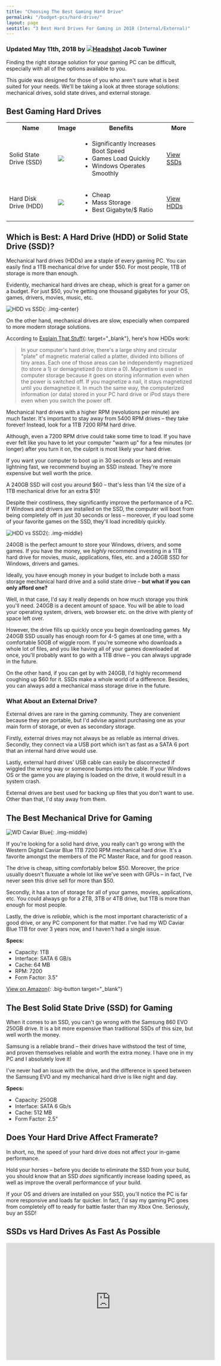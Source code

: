 ```yaml
---
title: "Choosing The Best Gaming Hard Drive"
permalink: "/budget-pcs/hard-drive/"
layout: page
seotitle: "3 Best Hard Drives For Gaming in 2018 (Internal/External)" 
---
```

<h3 class="page-subtitle">
	Updated May 11th, 2018 by 
	<a href="/about/"><img src="/img/profile/close.jpg" class="circle" alt="Headshot"></a>
	Jacob Tuwiner
</h3>

Finding the right storage solution for your gaming PC can be difficult, especially with all of the options available to you. 

This guide was designed for those of you who aren't sure what is best suited for your needs. We'll be taking a look at three storage solutions: mechanical drives, solid state drives, and external storage. 

## Best Gaming Hard Drives 

<table class="basic-table" align="center">
	<tr>
		<th>Name</th>
		<th>Image</th>
		<th>Benefits</th>
		<th>More</th>
	</tr>
	<tr>
		<td>Solid State Drive (SSD)</td>
		<td><a target="_blank" href=""><img class="table-image" src="/img/hdd/ssd-plus.png" /></a></td>
		<td class="components">
			<ul>
			<li>Significantly Increases Boot Speed</li>
			<li>Games Load Quickly</li>
			<li>Windows Operates Smoothly</li>
			</ul>
		</td>
		<td><a class="big-button" href="#the-best-mechanical-drive-for-gaming">View SSDs</a></td>
	</tr>
	<tr>
		<td>Hard Disk Drive (HDD)</td>
		<td><a target="_blank" href=""><img class="table-image" src="/img/hdd/1tb.png" /></a></td>
		<td class="components">
			<ul>
			<li>Cheap</li>
			<li>Mass Storage</li>
			<li>Best Gigabyte/$ Ratio</li>
			</ul>
		</td>
		<td><a class="big-button" href="">View HDDs</a></td>
	</tr>
</table>

## Which is Best: A Hard Drive (HDD) or Solid State Drive (SSD)?

Mechanical hard drives (HDDs) are a staple of every gaming PC. You can easily find a 1TB mechanical drive for under $50. For most people, 1TB of storage is more than enough. 

Evidently, mechanical hard drives are cheap, which is great for a gamer on a budget. For just $50, you're getting one thousand gigabytes for your OS, games, drivers, movies, music, etc. 

![HDD vs SSD](/img/hdd/hdd-vs-ssd.jpg){: .img-center}

On the other hand, mechanical drives are slow, especially when compared to more modern storage solutions. 

According to [Explain That Stuff](http://www.explainthatstuff.com/harddrive.html){: target="_blank"}, here's how HDDs work: 

<blockquote source="http://www.explainthatstuff.com/harddrive.html">
<p>In your computer's hard drive, there's a large shiny and circular "plate" of magnetic material called a platter, divided into billions of tiny areas. Each one of those areas can be independently magnetized (to store a 1) or demagnetized (to store a 0). Magnetism is used in computer storage because it goes on storing information even when the power is switched off. If you magnetize a nail, it stays magnetized until you demagnetize it. In much the same way, the computerized information (or data) stored in your PC hard drive or iPod stays there even when you switch the power off.</p>
</blockquote>

Mechanical hard drives with a higher RPM (revolutions per minute) are much faster. It's important to stay away from 5400 RPM drives – they take forever! Instead, look for a 1TB 7200 RPM hard drive.

Although, even a 7200 RPM drive could take some time to load. If you have ever felt like you have to let your computer "warm up" for a few minutes (or longer) after you turn it on, the culprit is most likely your hard drive. 

If you want your computer to boot up in 30 seconds or less and remain lightning fast, we recommend buying an SSD instead. They're more expensive but well worth the price. 

A 240GB SSD will cost you around $60 – that's less than 1/4 the size of a 1TB mechanical drive for an extra $10!

Despite their costliness, they significantly improve the performance of a PC. If Windows and drivers are installed on the SSD, the computer will boot from being completely off in just 30 seconds or less – moreover, if you load some of your favorite games on the SSD, they'll load incredibly quickly. 

![HDD vs SSD2](/img/hdd/hdd-vs-ssd2.jpg){: .img-middle}

240GB is the perfect amount to store your Windows, drivers, and some games. If you have the money, we *highly* recommend investing in a 1TB hard drive for movies, music, applications, files, etc. and a 240GB SSD for Windows, drivers and games. 

Ideally, you have enough money in your budget to include both a mass storage mechanical hard drive and a solid state drive – **but what if you can only afford one?**

Well, in that case, I'd say it really depends on how much storage you think you'll need. 240GB is a decent amount of space. You will be able to load your operating system, drivers, web browser etc. on the drive with plenty of space left over. 

However, the drive fills up quickly once you begin downloading games. My 240GB SSD usually has enough room for 4-5 games at one time, with a comfortable 50GB of wiggle room. If you're someone who downloads a whole lot of files, and you like having all of your games downloaded at once, you'll probably want to go with a 1TB drive – you can always upgrade in the future. 

On the other hand, if you can get by with 240GB, I'd highly recommend coughing up $60 for it. SSDs make a whole world of a difference. Besides, you can always add a mechanical mass storage drive in the future. 

### What About an External Drive? 

External drives are rare in the gaming community. They are convenient because they are portable, but I'd advise against purchasing one as your main form of storage, or even as secondary storage. 

Firstly, external drives may not always be as reliable as internal drives. Secondly, they connect via a USB port which isn't as fast as a SATA 6 port that an internal hard drive would use. 

Lastly, external hard drives' USB cable can easily be disconnected if wiggled the wrong way or someone bumps into the cable. If your Windows OS or the game you are playing is loaded on the drive, it would result in a system crash. 

External drives are best used for backing up files that you don't want to use. Other than that, I'd stay away from them. 

## The Best Mechanical Drive for Gaming

![WD Caviar Blue](/img/hdd/1tb.png){: .img-middle} 

If you're looking for a solid hard drive, you really can't go wrong with the Western Digital Caviar Blue 1TB 7200 RPM mechanical hard drive. It's a favorite amongst the members of the PC Master Race, and for good reason. 

The drive is cheap, sitting comfortably below $50. Moreover, the price usually doesn't fluxuate a whole lot like we've seen with GPUs – in fact, I've never seen this drive sell for more than $50. 

Secondly, it has a ton of storage for all of your games, movies, applications, etc. You could always go for a 2TB, 3TB or 4TB drive, but 1TB is more than enough for most people. 

Lastly, the drive is *reliable*, which is the most important characteristic of a good drive, or any PC component for that matter. I've had my WD Caviar Blue 1TB for over 3 years now, and I haven't had a single issue. 

**Specs:**

* Capacity: 1TB
* Interface: SATA 6 GB/s
* Cache: 64 MB
* RPM: 7200
* Form Factor: 3.5"

[View on Amazon](https://amzn.to/2Im1AqV){: .big-button target="_blank"}

## The Best Solid State Drive (SSD) for Gaming 

When it comes to an SSD, you can't go wrong with the Samsung 860 EVO 250GB drive. It is a bit more expensive than traditional SSDs of this size, but well worth the money. 

Samsung is a reliable brand – their drives have withstood the test of time, and proven themselves reliable and worth the extra money. I have one in my PC and I absolutely love it! 

I've never had an issue with the drive, and the difference in speed between the Samsung EVO and my mechanical hard drive is like night and day. 

**Specs:**

* Capacity: 250GB
* Interface: SATA 6 Gb/s
* Cache: 512 MB
* Form Factor: 2.5" 

## Does Your Hard Drive Affect Framerate? 

In short, no, the speed of your hard drive does not affect your in-game performance. 

Hold your horses – before you decide to eliminate the SSD from your build, you should know that an SSD *does* significantly increase loading speed, as well as improve the overall performancce of your build. 

If your OS and drivers are installed on your SSD, you'll notice the PC is far more responsive and loads far quicker. In fact, I'd say my gaming PC goes from completely off to ready for battle faster than my Xbox One. Seriosuly, buy an SSD! 

## SSDs vs Hard Drives As Fast As Possible

<iframe width="560" height="315" src="https://www.youtube.com/embed/YQEjGKYXjw8" frameborder="0" allow="autoplay; encrypted-media" allowfullscreen></iframe>